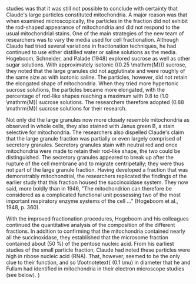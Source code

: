 studies was that it was still not possible to conclude with certainty that Claude's large particles constituted mitochondria. A major reason was that when examined microscopically, the particles in the fraction did not exhibit the rod-shaped appearance of mitochondria and did not respond to the usual mitochondrial stains. One of the main strategies of the new team of researchers was to vary the media used for cell fractionation. Although Claude had tried several variations in fractionation techniques, he had continued to use either distilled water or saline solutions as the media. Hogeboom, Schneider, and Palade (1948) explored sucrose as well as other sugar solutions. With approximately isotonic \((0.25 \mathrm{M})\) sucrose, they noted that the large granules did not agglutinate and were roughly of the same size as with isotonic saline. The particles, however, did not retain the elongated shape of mitochondria. When they tried more hypertonic sucrose solutions, the particles became more elongated, with the percentage of rod-like shapes reaching a maximum with 0.8 to \(1.0 \mathrm{M}\) sucrose solutions. The researchers therefore adopted \(0.88 \mathrm{M}\) sucrose solutions for their research.

Not only did the large granules now more closely resemble mitochondria as observed in whole cells, they also stained with Janus green B, a stain selective for mitochondria. The researchers also dispelled Claude's claim that the large granule fraction was partially or even largely comprised of secretory granules. Secretory granules stain with neutral red and once mitochondria were made to retain their rod-like shape, the two could be distinguished. The secretory granules appeared to break up after the rupture of the cell membrane and to migrate centripetally; they were thus not part of the large granule fraction. Having developed a fraction that was demonstrably mitochondrial, the researchers replicated the findings of the earlier study that this fraction housed the succinoxidase system. They now said, more boldly than in 1946, "The mitochondrion can therefore be considered as a complicated functional unit possessing two of the most important respiratory enzyme systems of the cell ..." (Hogeboom et al., 1948, p. 360).

With the improved fractionation procedures, Hogeboom and his colleagues continued the quantitative analysis of the composition of the different fractions. In addition to confirming that the mitochondria contained nearly all the succinoxidase, they established that the microsome fraction contained about \(50 \%\) of the pentose nucleic acid. From his earliest studies of the small particle fraction, Claude had noted these particles were high in ribose nucleic acid (RNA). That, however, seemed to be the only clue to their function, and so
\footnotetext{
\(0.1 \mu\) in diameter that he and Fullam had identified in mitochondria in their electron microscope studies (see below).
}